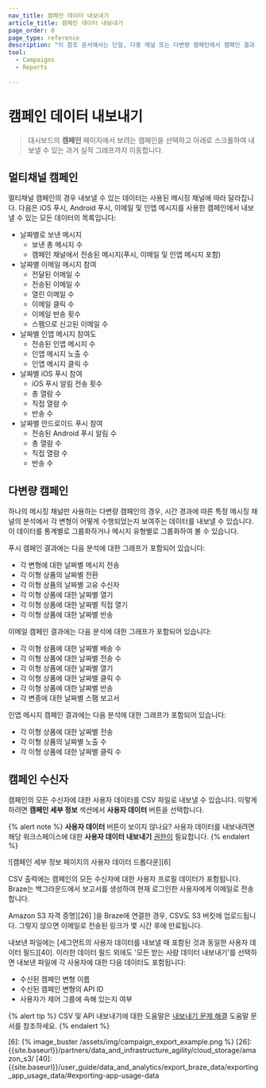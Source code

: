 ```yaml
---
nav_title: 캠페인 데이터 내보내기
article_title: 캠페인 데이터 내보내기
page_order: 0
page_type: reference
description: "이 참조 문서에서는 단일, 다중 채널 또는 다변량 캠페인에서 캠페인 결과 데이터를 내보내는 방법에 대해 설명합니다. 이 문서에는 수신자로부터 사용자 데이터를 내보내는 방법도 나와 있습니다."
tool: 
  - Campaigns
  - Reports
  
---
```


# 캠페인 데이터 내보내기

> 대시보드의 **캠페인** 페이지에서 보려는 캠페인을 선택하고 아래로 스크롤하여 내보낼 수 있는 과거 실적 그래프까지 이동합니다.

## 멀티채널 캠페인

멀티채널 캠페인의 경우 내보낼 수 있는 데이터는 사용된 메시징 채널에 따라 달라집니다. 다음은 iOS 푸시, Android 푸시, 이메일 및 인앱 메시지를 사용한 캠페인에서 내보낼 수 있는 모든 데이터의 목록입니다:

- 날짜별로 보낸 메시지
    - 보낸 총 메시지 수
    - 캠페인 채널에서 전송된 메시지(푸시, 이메일 및 인앱 메시지 포함)
- 날짜별 이메일 메시지 참여
    - 전달된 이메일 수
    - 전송된 이메일 수
    - 열린 이메일 수
    - 이메일 클릭 수
    - 이메일 반송 횟수
    - 스팸으로 신고된 이메일 수
- 날짜별 인앱 메시지 참여도
    - 전송된 인앱 메시지 수
    - 인앱 메시지 노출 수
    - 인앱 메시지 클릭 수
- 날짜별 iOS 푸시 참여
    - iOS 푸시 알림 전송 횟수
    - 총 열람 수
    - 직접 열람 수
    - 반송 수
- 날짜별 안드로이드 푸시 참여
    - 전송된 Android 푸시 알림 수
    - 총 열람 수
    - 직접 열람 수
    - 반송 수

## 다변량 캠페인

하나의 메시징 채널만 사용하는 다변량 캠페인의 경우, 시간 경과에 따른 특정 메시징 채널의 분석에서 각 변형이 어떻게 수행되었는지 보여주는 데이터를 내보낼 수 있습니다. 이 데이터를 통계별로 그룹화하거나 메시지 유형별로 그룹화하여 볼 수 있습니다.

푸시 캠페인 결과에는 다음 분석에 대한 그래프가 포함되어 있습니다:

- 각 변형에 대한 날짜별 메시지 전송
- 각 이형 상품의 날짜별 전환
- 각 이형 상품의 날짜별 고유 수신자
- 각 이형 상품에 대한 날짜별 열기
- 각 이형 상품에 대한 날짜별 직접 열기
- 각 이형 상품에 대한 날짜별 반송

이메일 캠페인 결과에는 다음 분석에 대한 그래프가 포함되어 있습니다:

- 각 이형 상품에 대한 날짜별 배송 수
- 각 이형 상품에 대한 날짜별 전송 수
- 각 이형 상품에 대한 날짜별 열기
- 각 이형 상품에 대한 날짜별 클릭 수
- 각 이형 상품에 대한 날짜별 반송
- 각 변종에 대한 날짜별 스팸 보고서

인앱 메시지 캠페인 결과에는 다음 분석에 대한 그래프가 포함되어 있습니다:

- 각 이형 상품에 대한 날짜별 전송
- 각 이형 상품의 날짜별 노출 수
- 각 이형 상품에 대한 날짜별 클릭 수

## 캠페인 수신자

캠페인의 모든 수신자에 대한 사용자 데이터를 CSV 파일로 내보낼 수 있습니다. 이렇게 하려면 **캠페인 세부 정보** 섹션에서 **사용자 데이터** 버튼을 선택합니다.

{% alert note %}
**사용자 데이터** 버튼이 보이지 않나요? 사용자 데이터를 내보내려면 해당 워크스페이스에 대한 **사용자 데이터 내보내기** [권한이]({{site.baseurl}}/user_guide/administrative/manage_your_braze_users/user_permissions/#limited-and-team-role-permissions) 필요합니다.
{% endalert %}

![캠페인 세부 정보 페이지의 사용자 데이터 드롭다운][6]

CSV 출력에는 캠페인의 모든 수신자에 대한 사용자 프로필 데이터가 포함됩니다. Braze는 백그라운드에서 보고서를 생성하여 현재 로그인한 사용자에게 이메일로 전송합니다.

Amazon S3 자격 증명][26] ]을 Braze에 연결한 경우, CSV도 S3 버킷에 업로드됩니다. 그렇지 않으면 이메일로 전송된 링크가 몇 시간 후에 만료됩니다.

내보낸 파일에는 \[세그먼트의 사용자 데이터를 내보낼 때 포함된 것과 동일한 사용자 데이터 필드][40]. 이러한 데이터 필드 외에도 '모든 받는 사람 데이터 내보내기'를 선택하면 내보낸 파일에 각 사용자에 대한 다음 데이터도 포함됩니다:

- 수신된 캠페인 변형 이름
- 수신된 캠페인 변형의 API ID
- 사용자가 제어 그룹에 속해 있는지 여부

{% alert tip %}
CSV 및 API 내보내기에 대한 도움말은 [내보내기 문제 해결]({{site.baseurl}}/user_guide/data_and_analytics/export_braze_data/export_troubleshooting/) 도움말 문서를 참조하세요.
{% endalert %}

[6]: {% image_buster /assets/img/campaign_export_example.png %}
[26]: {{site.baseurl}}/partners/data_and_infrastructure_agility/cloud_storage/amazon_s3/
[40]: {{site.baseurl}}/user_guide/data_and_analytics/export_braze_data/exporting_app_usage_data/#exporting-app-usage-data

